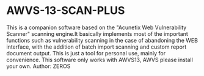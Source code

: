 # AWVS-13-SCAN-PLUS
This is a companion software based on the "Acunetix Web Vulnerability Scanner" scanning engine.It basically implements most of the important functions such as vulnerability scanning in the case of abandoning the WEB interface, with the addition of batch import scanning and custom report document output.
This is just a tool for personal use, mainly for convenience.
This software only works with AWVS13, AWVS please install your own.
Author: ZEROS

